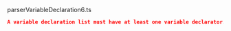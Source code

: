 parserVariableDeclaration6.ts
```json
A variable declaration list must have at least one variable declarator.
```
